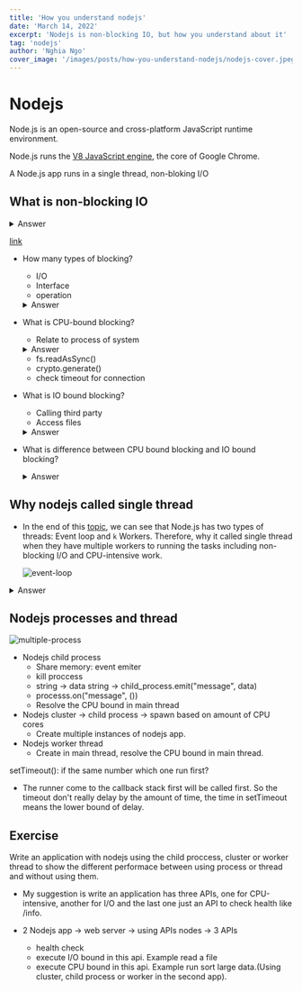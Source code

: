 ```yaml
---
title: 'How you understand nodejs'
date: 'March 14, 2022'
excerpt: 'Nodejs is non-blocking IO, but how you understand about it'
tag: 'nodejs'
author: 'Nghia Ngo'
cover_image: '/images/posts/how-you-understand-nodejs/nodejs-cover.jpeg'
---
```

# Nodejs

Node.js is an open-source and cross-platform JavaScript runtime environment.

Node.js runs the [V8 JavaScript engine](https://v8.dev/), the core of Google Chrome.

A Node.js app runs in a single thread, non-bloking I/O

## What is non-blocking IO

<details>
<summary>Answer</summary>
  The thread will not be blocked when calling APIs. That means it will immediately continue executing the code that comes after calling the API. Most non-blocking frameworks use infinite loop that constantly checks(polls) which often calls event-loop. You can look on this site to understand more about event-loop
</details>

[link](http://latentflip.com/loupe/?code=JC5vbignYnV0dG9uJywgJ2NsaWNrJywgZnVuY3Rpb24gb25DbGljaygpIHsKICAgIHNldFRpbWVvdXQoZnVuY3Rpb24gdGltZXIoKSB7CiAgICAgICAgY29uc29sZS5sb2coJ1lvdSBjbGlja2VkIHRoZSBidXR0b24hJyk7ICAgIAogICAgfSwgMjAwMCk7Cn0pOwoKY29uc29sZS5sb2coIkhpISIpOwoKc2V0VGltZW91dChmdW5jdGlvbiB0aW1lb3V0KCkgewogICAgY29uc29sZS5sb2coIkNsaWNrIHRoZSBidXR0b24hIik7Cn0sIDUwMDApOwoKY29uc29sZS5sb2coIldlbGNvbWUgdG8gbG91cGUuIik7!!!PGJ1dHRvbj5DbGljayBtZSE8L2J1dHRvbj4%3D)

- How many types of blocking?

  - I/O
  - Interface
  - operation

  <details>
  <summary>Answer</summary>
    - CPU-bound blocking
    <br/>
    - IO-bound blocking
  </details>

- What is CPU-bound blocking?

  - Relate to process of system

  <details>
  <summary>Answer</summary>
    CPU-bound blocking is a thread which gets blocked because of some task requires CPU to perform, but not return instantly. For example, an algorithm executes with a large of data input.
  </details>

  - fs.readAsSync()
  - crypto.generate()
  - check timeout for connection

- What is IO bound blocking?

  - Calling third party
  - Access files

  <details>
  <summary>Answer</summary>
    A thread gets blocked by waiting for data from an IO. IO is the input and the output that refers to interaction with devices such as a hard drive, network or database.
  </details>

- What is difference between CPU bound blocking and IO bound blocking?

  <details>
  <summary>Answer</summary>
    The difference shows on the state of threads.
    <ol>
      <li>With the CPU-bound blocking, it is still working until the result response.</li>
      <li>With the IO-bound blocking, it sleeps when waiting the response, another process of IO will create another thread.</li>
    </ol>
  </details>

## Why nodejs called single thread

- In the end of this [topic](https://nodejs.org/en/docs/guides/dont-block-the-event-loop/), we can see that Node.js has two types of threads: Event loop and `k` Workers. Therefore, why it called single thread when they have multiple workers to running the tasks including non-blocking I/O and CPU-intensive work.

  ![event-loop](/blog/images/posts/how-you-understand-nodejs/event-loop.png)

<details>
<summary>Answer</summary>
  Single thread here means the process will be based on the event loop to execute the I/O and CPU-intensive work. The workers as the name of it, it does the job that the event loop assigns and return the result to the event loop. Now we can see that we only have one event loop, despite more than one task finished by Worker, but it still waiting for the event loop.
</details>

## Nodejs processes and thread

![multiple-process](/blog/images/posts/how-you-understand-nodejs/multiple-process.png)

- Nodejs child process
  - Share memory: event emiter
  - kill proccess
  - string -> data string -> child_process.emit("message", data)
  - processs.on("message", ())
  - Resolve the CPU bound in main thread
- Nodejs cluster -> child process -> spawn based on amount of CPU cores 
  - Create multiple instances of nodejs app.
- Nodejs worker thread
  - Create in main thread, resolve the CPU bound in main thread.

setTimeout(): if the same number which one run first?

- The runner come to the callback stack first will be called first. So the timeout don't really delay by the amount of time, the time in setTimeout means the lower bound of delay.



## Exercise

Write an application with nodejs using the child proccess, cluster or worker thread  to show the different performace between using process or thread and without using them.

- My suggestion is write an application has three APIs, one for CPU-intensive, another for I/O and the last one just an API to check health like /info.

- 2 Nodejs app -> web server -> using APIs nodes -> 3 APIs
  - health check
  - execute I/O bound in this api. Example read a file
  - execute CPU bound in this api. Example run sort large data.(Using cluster, child process or worker in the second app).
